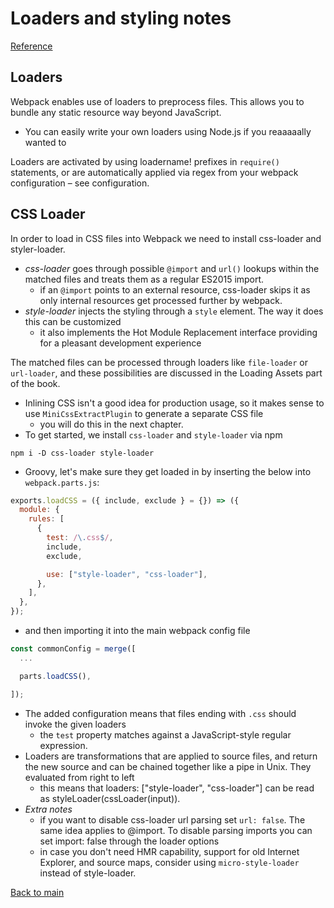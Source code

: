 # Loaders and styling notes

[Reference](https://survivejs.com/webpack/styling/loading/)

## Loaders

Webpack enables use of loaders to preprocess files. This allows you to bundle any static resource way beyond JavaScript.
- You can easily write your own loaders using Node.js if you reaaaaally wanted to

Loaders are activated by using loadername! prefixes in `require()` statements, or are automatically applied via regex from your webpack configuration
– see configuration.

## CSS Loader

In order to load in CSS files into Webpack we need to install css-loader and styler-loader.

- *css-loader* goes through possible `@import` and `url()` lookups within the matched files and treats them as a regular ES2015 import.
  - if an `@import` points to an external resource, css-loader skips it as only internal resources get processed further by webpack.
- *style-loader* injects the styling through a `style` element. The way it does this can be customized
  - it also implements the Hot Module Replacement interface providing for a pleasant development experience

The matched files can be processed through loaders like `file-loader` or `url-loader`, and these possibilities are discussed in the Loading Assets part of the book.

- Inlining CSS isn't a good idea for production usage, so it makes sense to use `MiniCssExtractPlugin` to generate a separate CSS file
  - you will do this in the next chapter.
- To get started, we install `css-loader` and `style-loader` via npm
```
npm i -D css-loader style-loader
```

- Groovy, let's make sure they get loaded in by inserting the below into `webpack.parts.js`:
```js
exports.loadCSS = ({ include, exclude } = {}) => ({
  module: {
    rules: [
      {
        test: /\.css$/,
        include,
        exclude,

        use: ["style-loader", "css-loader"],
      },
    ],
  },
});
```
- and then importing it into the main webpack config file
```js
const commonConfig = merge([
  ...

  parts.loadCSS(),

]);
```

- The added configuration means that files ending with `.css` should invoke the given loaders
  - the `test` property matches against a JavaScript-style regular expression.
- Loaders are transformations that are applied to source files, and return the new source and can be chained together like a pipe in Unix. They evaluated from right to left
  - this means that loaders: ["style-loader", "css-loader"] can be read as styleLoader(cssLoader(input)).
- *Extra notes*
  - if you want to disable css-loader url parsing set `url: false`. The same idea applies to @import. To disable parsing imports you can set import: false through the loader options
  - in case you don't need HMR capability, support for old Internet Explorer, and source maps, consider using `micro-style-loader` instead of style-loader.

[Back to main](../readme.md)
